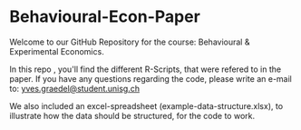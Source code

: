 # Behavioural-Econ-Paper

Welcome to our GitHub Repository for the course: Behavioural & Experimental Economics. 

In this repo , you'll find the different R-Scripts, that were refered to in the paper. 
If you have any questions regarding the code, please write an e-mail to: 
yves.graedel@student.unisg.ch 

We also included an excel-spreadsheet (example-data-structure.xlsx), to illustrate how the data should be structured, for the code to work. 



